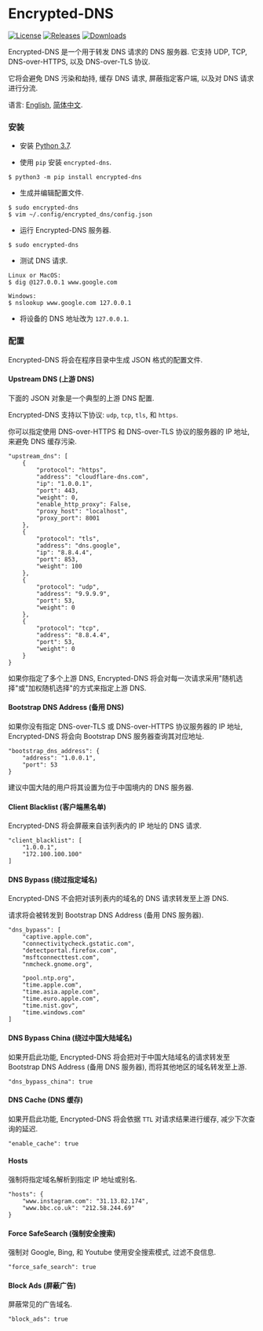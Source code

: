 # Encrypted-DNS
[![License](https://img.shields.io/github/license/Siujoeng-Lau/Encrypted-DNS.svg)](https://github.com/Siujoeng-Lau/Encrypted-DNS/blob/master/LICENSE)
[![Releases](https://img.shields.io/github/v/release/Siujoeng-Lau/Encrypted-DNS)](https://github.com/Siujoeng-Lau/Encrypted-DNS/releases)
[![Downloads](https://pepy.tech/badge/encrypted-dns)](https://pepy.tech/project/encrypted-dns)

Encrypted-DNS 是一个用于转发 DNS 请求的 DNS 服务器. 它支持 UDP, TCP, DNS-over-HTTPS, 以及 DNS-over-TLS 协议. 

它将会避免 DNS 污染和劫持, 缓存 DNS 请求, 屏蔽指定客户端, 以及对 DNS 请求进行分流.
   
语言: [English](https://github.com/Siujoeng-Lau/Encrypted-DNS/blob/master/README.md), [简体中文](https://github.com/Siujoeng-Lau/Encrypted-DNS/blob/master/README_zh.md).

### 安装

* 安装 [Python 3.7](https://www.python.org/downloads/).

* 使用 `pip` 安装 `encrypted-dns`.

```
$ python3 -m pip install encrypted-dns
```

* 生成并编辑配置文件.

```
$ sudo encrypted-dns
$ vim ~/.config/encrypted_dns/config.json
```

* 运行 Encrypted-DNS 服务器.

```
$ sudo encrypted-dns
```

* 测试 DNS 请求.

```
Linux or MacOS:
$ dig @127.0.0.1 www.google.com

Windows:
$ nslookup www.google.com 127.0.0.1
```

* 将设备的 DNS 地址改为 `127.0.0.1`.

### 配置

Encrypted-DNS 将会在程序目录中生成 JSON 格式的配置文件.

#### Upstream DNS (上游 DNS)

下面的 JSON 对象是一个典型的上游 DNS 配置.

Encrypted-DNS 支持以下协议: `udp`, `tcp`, `tls`, 和 `https`. 

你可以指定使用 DNS-over-HTTPS 和 DNS-over-TLS 协议的服务器的 IP 地址, 来避免 DNS 缓存污染.

```
"upstream_dns": [
    {
        "protocol": "https",
        "address": "cloudflare-dns.com",
        "ip": "1.0.0.1",
        "port": 443,
        "weight": 0,
        "enable_http_proxy": False,
        "proxy_host": "localhost",
        "proxy_port": 8001
    },
    {
        "protocol": "tls",
        "address": "dns.google",
        "ip": "8.8.4.4",
        "port": 853,
        "weight": 100
    },
    {
        "protocol": "udp",
        "address": "9.9.9.9",
        "port": 53,
        "weight": 0
    },
    {
        "protocol": "tcp",
        "address": "8.8.4.4",
        "port": 53,
        "weight": 0
    }
}
```

如果你指定了多个上游 DNS, Encrypted-DNS 将会对每一次请求采用"随机选择"或"加权随机选择"的方式来指定上游 DNS.

#### Bootstrap DNS Address (备用 DNS)

如果你没有指定 DNS-over-TLS 或 DNS-over-HTTPS 协议服务器的 IP 地址, Encrypted-DNS 将会向 Bootstrap DNS 服务器查询其对应地址.

```
"bootstrap_dns_address": {
    "address": "1.0.0.1",
    "port": 53
}
```

建议中国大陆的用户将其设置为位于中国境内的 DNS 服务器.

#### Client Blacklist (客户端黑名单)

Encrypted-DNS 将会屏蔽来自该列表内的 IP 地址的 DNS 请求.

```
"client_blacklist": [
    "1.0.0.1",
    "172.100.100.100"
]
```

#### DNS Bypass (绕过指定域名)

Encrypted-DNS 不会把对该列表内的域名的 DNS 请求转发至上游 DNS.

请求将会被转发到 Bootstrap DNS Address (备用 DNS 服务器).

```
"dns_bypass": [
    "captive.apple.com",
    "connectivitycheck.gstatic.com",
    "detectportal.firefox.com",
    "msftconnecttest.com",
    "nmcheck.gnome.org",

    "pool.ntp.org",
    "time.apple.com",
    "time.asia.apple.com",
    "time.euro.apple.com",
    "time.nist.gov",
    "time.windows.com"
]
```

#### DNS Bypass China (绕过中国大陆域名)

如果开启此功能, Encrypted-DNS 将会把对于中国大陆域名的请求转发至 Bootstrap DNS Address (备用 DNS 服务器), 而将其他地区的域名转发至上游. 

```
"dns_bypass_china": true
```

#### DNS Cache (DNS 缓存)

如果开启此功能, Encrypted-DNS 将会依据 `TTL` 对请求结果进行缓存, 减少下次查询的延迟.
```
"enable_cache": true
```

#### Hosts

强制将指定域名解析到指定 IP 地址或别名.

```
"hosts": {
    "www.instagram.com": "31.13.82.174",
    "www.bbc.co.uk": "212.58.244.69"
}
```

#### Force SafeSearch (强制安全搜索)

强制对 Google, Bing, 和 Youtube 使用安全搜索模式, 过滤不良信息.

```
"force_safe_search": true
```

#### Block Ads (屏蔽广告)

屏蔽常见的广告域名.

```
"block_ads": true
```